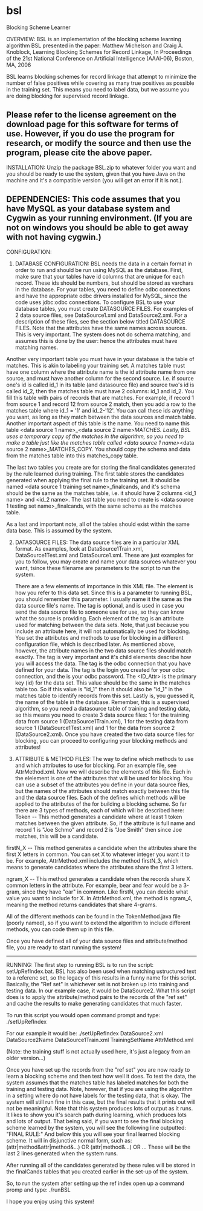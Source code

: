 # bsl
Blocking Scheme Learner


OVERVIEW:
BSL is an implementation of the blocking scheme learning algorithm BSL presented in the paper:
Matthew Michelson and Craig A. Knoblock, Learning Blocking Schemes for Record Linkage, In Proceedings of the 21st National Conference on Artificial Intelligence (AAAI-06), Boston, MA, 2006

BSL learns blocking schemes for record linkage that attempt to minimize the number of false positives while covering as many true positives as possible in the training set. This means you need to label data, but we assume you are doing blocking for supervised record linkage.

Please refer to the license agreement on the download page for this software for terms of use. However, if you do use the program for research, or modify the source and then use the program, please cite the above paper.
--------------------------------------------------------
INSTALLATION:
Unzip the package BSL.zip to whatever folder you want and you should be ready to use the system, given that you have Java on the machine and it's a compatible version (you will get an error if it is not.).

DEPENDENCIES:
This code assumes that you have MySQL as your database system and Cygwin as your running environment. (If you are not on windows you should be able to get away with not having cygwin.)
---------------------------------------------------------
CONFIGURATION:
1) DATABASE CONFIGURATION:
   BSL needs the data in a certain format in order to run and should be run using MySQL as the database. First, make sure that your tables have id columns that are unique for each record. These ids should be numbers, but should be stored as varchars in the database. For your tables, you need to define odbc connections and have the appropriate odbc drivers installed for MySQL, since the code uses jdbc:odbc connections. To configure BSL to use your database tables, you must create DATASOURCE FILES. For examples of 2 data source files, see DataSource1.xml and DataSource2.xml. For a description of these files, see the section below titled DATASOURCE FILES. Note that the attributes have the same names across sources. This is very important. The system does not do schema matching, and assumes this is done by the user: hence the attributes must have matching names.

Another very important table you must have in your database is the table of matches. This is akin to labeling your training set. A matches table must have one column where the attribute name is the id attribute name from one source, and must have another column for the second source. I.e. if source one's id is called id_1 in its table (and datasource file) and source two's id is called id_2, then the matches table must have 2 columns: id_1 and id_2. You fill this table with pairs of records that are matches. For example, if record 1 from source 1 and record 12 from source 2 match, then you add a row to the matches table where id_1 = '1' and id_2-'12'. You can call these ids anything you want, as long as they match between the data sources and match table. Another important aspect of this table is the name. You need to name this table <data source 1 name>_<data source 2 name>_MATCHES. Lastly, BSL uses a temporary copy of the matches in the algorithm, so you need to make a table just like the matches table called 
<data source 1 name>_<data source 2 name>_MATCHES_COPY. 
You should copy the schema and data from the matches table into this matches_copy table.

The last two tables you create are for storing the final candidates generated by the rule learned during training. The first table stores the candidates generated when applying the final rule to the training set. It should be named <data source 1 training set name>_finalcands, and it's schema should be the same as the matches table, i.e. it should have 2 columns <id_1 name> and <id_2 name>. The last table you need to create is <data source 1 testing set name>_finalcands, with the same schema as the matches table.

As a last and important note, all of the tables should exist within the same data base. This is assumed by the system.

2) DATASOURCE FILES: 
   The data source files are in a particular XML format. As examples, look at DataSource1Train.xml, DataSource1Test.xml and DataSource1.xml. These are just examples for you to follow, you may create and name your data sources whatever you want, tsince these filename are parameters to the script to run the system.

   There are a few elements of importance in this XML file. The <Name> element is how you refer to this data set. Since this is a parameter to running BSL, you should remember this parameter. I usually name it the same as the data source file's name. The <Description> tag is optional, and is used in case you send the data source file to someone use for use, so they can know what the source is providing. Each <Attr> element of the <Attribute> tag is an attribute used for matching between the data sets. Note, that just because you include an attribute here, it will not automatically be used for blocking. You set the attributes and methods to use for blocking in a different configuration file, which is described later. As mentioned above, however, the attribute names in the two data source files should match exactly. The <Database> tag is very important and it's child elements describe how you will access the data. The <URL> tag is the odbc connection that you have defined for your data. The <Login> tag is the login you created for your odbc connection, and the <Password> is your odbc password. The <ID_Attr> is the primary key (id) for the data set. This value should be the same in the matches table too. So if this value is "id_1" then it should also be "id_1" in the matches table to identify records from this set. Lastly <TableName> is, you guessed it, the name of the table in the database. Remember, this is a supervised algorithm, so you need a datasource table of training and testing data, so this means you need to create 3 data source files: 1 for the training data from source 1 (DataSource1Train.xml), 1 for the testing data from source 1 (DataSource1Test.xml) and 1 for the data from source 2 (DataSource2.xml). Once you have created the two data source files for blocking, you can proceed to configuring your blocking methods and attributes!

3) ATTRIBUTE & METHOD FILES:
  The way to define which methods to use and which attributes to use for blocking. For an example file, see AttrMethod.xml. Now we will describe the elements of this file. Each <Attribute> in the <AttributeSet> elelement is one of the attributes that will be used for blocking. You can use a subset of the attributes you define in your data source files, but the names of the attributes should match exactly between this file and the data source files. Each <Method> of the <MethodSet> defines which methods will be applied to the attributes of the <AttributeSet> for building a blocking scheme. So far there are 3 types of methods, each of which will be described here:
  Token -- This method generates a candidate where at least 1 token matches between the given attribute. So, if the attribute is full name and record 1 is "Joe Schmo" and record 2 is "Joe Smith" then since Joe matches, this will be a candidate.

  firstN_X -- This method generates a candidate when the attributes share the first X letters in common. You can set X to whatever integer you want it to be. For example, AttrMethod.xml includes the method firstN_3, which means to generate candidates where the attributes share the first 3 letters.

  ngram_X -- This method generates a candidate when the records share X common letters in the attribute. For example, bear and fear would be a 3-gram, since they have "ear" in common. Like firstN, you can decide what value you want to include for X. In AttrMethod.xml, the method is ngram_4, meaning the method returns candidates that share 4-grams.

All of the different methods can be found in the TokenMethod.java file (poorly named), so if you want to extend the algorithm to include different methods, you can code them up in this file.

Once you have defined all of your data source files and attribute/method file, you are ready to start running the system!

-------------------------------------------------------
RUNNING:
  The first step to running BSL is to run the script: setUpRefIndex.bat. BSL has also been used when matching ustructured text to a referenc set, so the legacy of this results in a funny name for this script. Basically, the "Ref set" is whichever set is not broken up into training and testing data. In our example case, it would be DataSource2. What this script does is to apply the attribute/method pairs to the records of the "ref set" and cache the results to make generating candidates that much faster.

  To run this script you would open command prompt and type:
  ./setUpRefIndex <refSetDataSourceFile> <refSetName> <trainingSetFile> <trainingSetName> <attrMethodFile>

  For our example it would be:
  ./setUpRefIndex DataSource2.xml DataSource2Name DataSource1Train.xml TrainingSetName AttrMethod.xml
  
  (Note: the training stuff is not actually used here, it's just a legacy from an older version...)

 
Once you have set up the records from the "ref set" you are now ready to learn a blocking scheme and then test how well it does. To test the data, the system assumes that the matches table has labeled matches for both the training and testing data. Note, however, that if you are using the algorithm in a setting where do not have labels for the testing data, that is okay. The system will still run fine in this case, but the final results that it prints out will not be meaningful. Note that this system produces lots of output as it runs. It likes to show you it's search path during learning, which produces lots and lots of output. That being said, if you want to see the final blocking scheme learned by the system, you will see the following line outputted: "FINAL RULE:"
And below this you will see your final learned blocking scheme. It will in disjunctive normal form, such as:
(attr|method&attr|method&...) OR (attr|method&...) OR ...
These will be the last 2 lines generated when the system runs.

After running all of the candidates generated by these rules will be stored in the finalCands tables that you created earlier in the set-up of the system. 

So, to run the system after setting up the ref index open up a command promp and type:
    ./runBSL <refSetDataSourceFile> <refSetName>  <TrainingSetFile> <traiingSetName> <TestSetFile> <TestSetName> <AttrMethodFile>

I hope you enjoy using this system!

